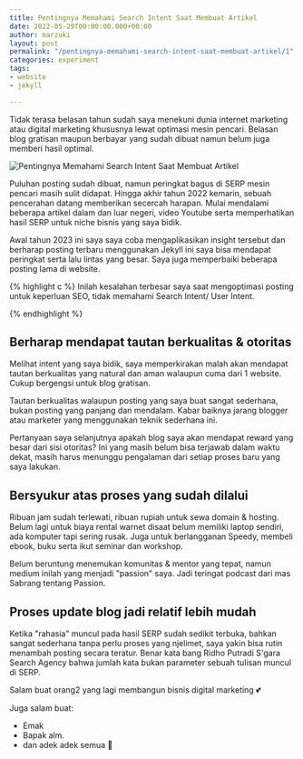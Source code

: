 ```yaml
---
title: Pentingnya Memahami Search Intent Saat Membuat Artikel
date: 2022-05-29T00:00:00.000+00:00
author: marzuki
layout: post
permalink: "/pentingnya-memahami-search-intent-saat-membuat-artikel/1"
categories: experiment
tags:
- website
- jekyll

---
```

Tidak terasa belasan tahun sudah saya menekuni dunia internet marketing atau digital marketing khususnya lewat optimasi mesin pencari. Belasan blog gratisan maupun berbayar yang sudah dibuat namun belum juga memberi hasil optimal.

![Pentingnya Memahami Search Intent Saat Membuat Artikel](/pageone/assets/images/Pentingnya-Search-Intent-Saat-Membuat-Artikel.png.png)


Puluhan posting sudah dibuat, namun peringkat bagus di SERP mesin pencari masih sulit didapat. Hingga akhir tahun 2022 kemarin, sebuah pencerahan datang memberikan secercah harapan. Mulai mendalami beberapa artikel dalam dan luar negeri, video Youtube serta memperhatikan hasil SERP untuk niche bisnis yang saya bidik. 

Awal tahun 2023 ini saya saya coba mengaplikasikan insight tersebut dan berharap posting terbaru menggunakan Jekyll ini saya bisa mendapat peringkat serta lalu lintas yang besar. Saya juga memperbaiki beberapa posting lama di website.

{% highlight c %}
Inilah kesalahan terbesar saya saat mengoptimasi posting untuk keperluan SEO, tidak memahami Search Intent/ User Intent.

{% endhighlight %}

## Berharap mendapat tautan berkualitas & otoritas

Melihat intent yang saya bidik, saya memperkirakan malah akan mendapat tautan berkualitas yang natural dan aman walaupun cuma dari 1 website. Cukup bergengsi untuk blog gratisan.

Tautan berkualitas walaupun posting yang saya buat sangat sederhana, bukan posting yang panjang dan mendalam. Kabar baiknya jarang blogger atau marketer yang menggunakan teknik sederhana ini.

Pertanyaan saya selanjutnya apakah blog saya akan mendapat reward yang besar dari sisi otoritas? Ini yang masih belum bisa terjawab dalam waktu dekat, masih harus menunggu pengalaman dari setiap proses baru yang saya lakukan.

## Bersyukur atas proses yang sudah dilalui

Ribuan jam sudah terlewati, ribuan rupiah untuk sewa domain & hosting. Belum lagi untuk biaya rental warnet disaat belum memiliki laptop sendiri, ada komputer tapi sering rusak. Juga untuk berlangganan Speedy, membeli ebook, buku serta ikut seminar dan workshop.

Belum beruntung menemukan komunitas & mentor yang tepat, namun medium inilah yang menjadi "passion" saya. Jadi teringat podcast dari mas Sabrang tentang Passion.

## Proses update blog jadi relatif lebih mudah

Ketika "rahasia" muncul pada hasil SERP sudah sedikit terbuka, bahkan sangat sederhana tanpa perlu proses yang njelimet, saya yakin bisa rutin menambah posting secara teratur. Benar kata bang Ridho Putradi S'gara Search Agency bahwa jumlah kata bukan parameter sebuah tulisan muncul di SERP.

Salam buat orang2 yang lagi membangun bisnis digital marketing 💕

Juga salam buat:
- Emak
- Bapak alm.
- dan adek adek semua 🤣
